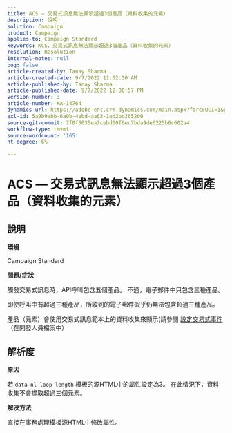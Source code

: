 ```yaml
---
title: ACS — 交易式訊息無法顯示超過3個產品（資料收集的元素）
description: 說明
solution: Campaign
product: Campaign
applies-to: Campaign Standard
keywords: KCS，交易式訊息無法顯示超過3個產品（資料收集的元素）
resolution: Resolution
internal-notes: null
bug: false
article-created-by: Tanay Sharma .
article-created-date: 9/7/2022 11:52:50 AM
article-published-by: Tanay Sharma .
article-published-date: 9/7/2022 12:00:57 PM
version-number: 3
article-number: KA-14764
dynamics-url: https://adobe-ent.crm.dynamics.com/main.aspx?forceUCI=1&pagetype=entityrecord&etn=knowledgearticle&id=4e678f96-a32e-ed11-9db1-002248086735
exl-id: 5a9b9abb-6a0b-4ebd-aa63-1ed2bd365200
source-git-commit: 7f0f5035ea7cebd60f6ec7bda9de6225b6c602a4
workflow-type: tm+mt
source-wordcount: '165'
ht-degree: 6%

---
```


# ACS — 交易式訊息無法顯示超過3個產品（資料收集的元素）

## 說明


<b>環境</b>

Campaign Standard



<b>問題/症狀</b>

觸發交易式訊息時，API呼叫包含五個產品。 不過，電子郵件中只包含三種產品。

即使呼叫中有超過三種產品，所收到的電子郵件似乎仍無法包含超過三種產品。

產品（元素）會使用交易式訊息範本上的資料收集來顯示(請參閱 [設定交易式事件](https://experienceleague.adobe.com/docs/campaign-standard/using/communication-channels/transactional-messaging/event-configuration/configuring-transactional-event.html?lang=en)（在開發人員檔案中）


## 解析度


<b>原因</b>

若 `data-nl-loop-length` 模板的源HTML中的屬性設定為3。 在此情況下，資料收集不會擷取超過三個元素。



<b>解決方法</b>

直接在事務處理模板源HTML中修改屬性。
